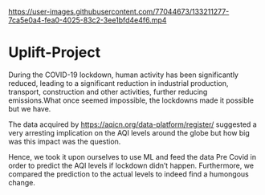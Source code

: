 

https://user-images.githubusercontent.com/77044673/133211277-7ca5e0a4-fea0-4025-83c2-3ee1bfd4e4f6.mp4

# Uplift-Project

During the COVID-19 lockdown, human activity has been significantly reduced, leading to a significant reduction in industrial production, transport, construction and other activities, further reducing emissions.What once seemed impossible, the lockdowns made it possible but we have.


The data acquired by https://aqicn.org/data-platform/register/ suggested a very arresting implication on the AQI levels around the globe but how big was this impact was the question.

Hence, we took it upon ourselves to use ML and feed the data Pre Covid in order to predict the AQI levels if lockdown didn’t happen. Furthermore, we compared the prediction to the actual levels to indeed find a humongous change. 

